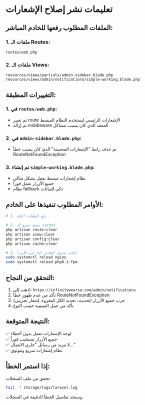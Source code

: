 # تعليمات نشر إصلاح الإشعارات

## الملفات المطلوب رفعها للخادم المباشر:

### 1. ملفات الـ Routes:
```
routes/web.php
```

### 2. ملفات الـ Views:
```
resources/views/partials/admin-sidebar.blade.php
resources/views/admin/notifications/simple-working.blade.php
```

## التغييرات المطبقة:

### 1. في `routes/web.php`:
- تم تغيير route الإشعارات الرئيسي ليستخدم النظام المبسط
- تم إزالة middleware المعقد الذي كان يسبب مشاكل

### 2. في `admin-sidebar.blade.php`:
- تم حذف رابط "الإشعارات المحسنة" الذي كان يسبب خطأ RouteNotFoundException

### 3. تم إنشاء `simple-working.blade.php`:
- نظام إشعارات مبسط يعمل بشكل مثالي
- جميع الأزرار تعمل فوراً
- نظام fallback ذكي للبيانات

## الأوامر المطلوب تنفيذها على الخادم:

```bash
# 1. رفع الملفات أعلاه

# 2. مسح جميع الـ caches
php artisan route:clear
php artisan view:clear
php artisan config:clear
php artisan cache:clear

# 3. إعادة تحميل الخادم (إذا لزم الأمر)
sudo systemctl reload nginx
sudo systemctl reload php8.1-fpm
```

## التحقق من النجاح:

1. اذهب إلى: `https://infinitywearsa.com/admin/notifications`
2. تأكد من عدم ظهور خطأ RouteNotFoundException
3. جرب جميع الأزرار (تحديث، تحديد الكل كمقروء، إشعار تجريبي)
4. تأكد من عمل التصفية حسب النوع

## النتيجة المتوقعة:

✅ لوحة الإشعارات تعمل بدون أخطاء  
✅ جميع الأزرار تستجيب فوراً  
✅ لا مزيد من رسائل "جاري الاتصال..."  
✅ نظام إشعارات سريع وموثوق  

## إذا استمر الخطأ:

تحقق من ملف السجلات:
```bash
tail -f storage/logs/laravel.log
```

وستجد تفاصيل الخطأ الدقيقة في السجلات.
